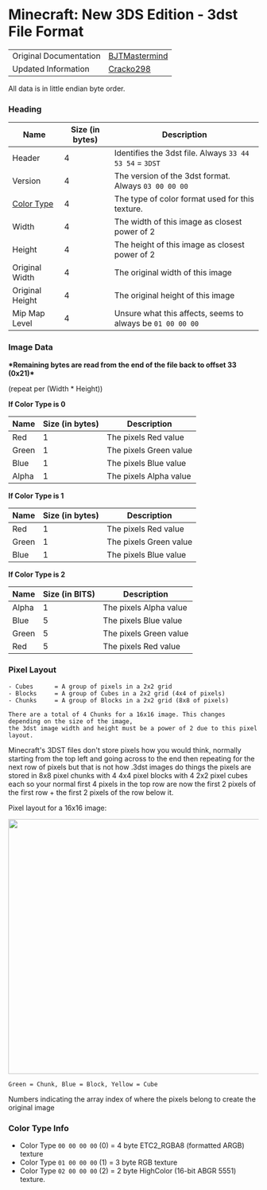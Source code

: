 # Minecraft: New 3DS Edition - 3dst File Format

| | |
|-|-|
| Original Documentation | [BJTMastermind](https://github.com/BJTMastermind) |
| Updated Information | [Cracko298](https://github.com/Cracko298/MC-3DST-Documentation) |

All data is in little endian byte order.

### Heading

| Name | Size (in bytes) | Description |
|------|-----------------|-------------|
| Header | 4 | Identifies the 3dst file. Always `33 44 53 54` = `3DST` |
| Version | 4 | The version of the 3dst format. Always `03 00 00 00` |
| [Color Type](#color-type-info) | 4 | The type of color format used for this texture. |
| Width | 4 | The width of this image as closest power of 2 |
| Height | 4 | The height of this image as closest power of 2 |
| Original Width | 4 | The original width of this image |
| Original Height | 4 | The original height of this image |
| Mip Map Level | 4 | Unsure what this affects, seems to always be `01 00 00 00` |

### Image Data

**\*Remaining bytes are read from the end of the file back to offset 33 (0x21)\***

(repeat per (Width * Height))

**If Color Type is 0**

| Name | Size (in bytes) | Description |
|------|-----------------|-------------|
| Red | 1 | The pixels Red value |
| Green | 1 | The pixels Green value |
| Blue | 1 | The pixels Blue value |
| Alpha | 1 | The pixels Alpha value |

**If Color Type is 1**

| Name | Size (in bytes) | Description |
|------|-----------------|-------------|
| Red | 1 | The pixels Red value |
| Green | 1 | The pixels Green value |
| Blue | 1 | The pixels Blue value |

**If Color Type is 2**

| Name | Size (in BITS) | Description |
|------|----------------|-------------|
| Alpha | 1 | The pixels Alpha value |
| Blue | 5 | The pixels Blue value |
| Green | 5 | The pixels Green value |
| Red | 5 | The pixels Red value |

### Pixel Layout

```
- Cubes      = A group of pixels in a 2x2 grid
- Blocks     = A group of Cubes in a 2x2 grid (4x4 of pixels)
- Chunks     = A group of Blocks in a 2x2 grid (8x8 of pixels)

There are a total of 4 Chunks for a 16x16 image. This changes depending on the size of the image,
the 3dst image width and height must be a power of 2 due to this pixel layout.
```

Minecraft's 3DST files don't store pixels how you would think, normally starting from the top left and going across to the end then repeating for the next row of pixels but that is not how .3dst images do things the pixels are stored in 8x8 pixel chunks with 4 4x4 pixel blocks with 4 2x2 pixel cubes each so your normal first 4 pixels in the top row are now the first 2 pixels of the first row + the first 2 pixels of the row below it.

Pixel layout for a 16x16 image:

<img width=512 src=https://github.com/BJTMastermind/MC3dst-Parser/assets/18742837/143ded3a-12b0-4f37-a1f1-27be8c3c2f89>

`Green = Chunk, Blue = Block, Yellow = Cube`

Numbers indicating the array index of where the pixels belong to create the original image

<h3 id="color-type-info">Color Type Info</h3>

* Color Type `00 00 00 00` (0) = 4 byte ETC2_RGBA8 (formatted ARGB) texture
* Color Type `01 00 00 00` (1) = 3 byte RGB texture
* Color Type `02 00 00 00` (2) = 2 byte HighColor (16-bit ABGR 5551) texture.
